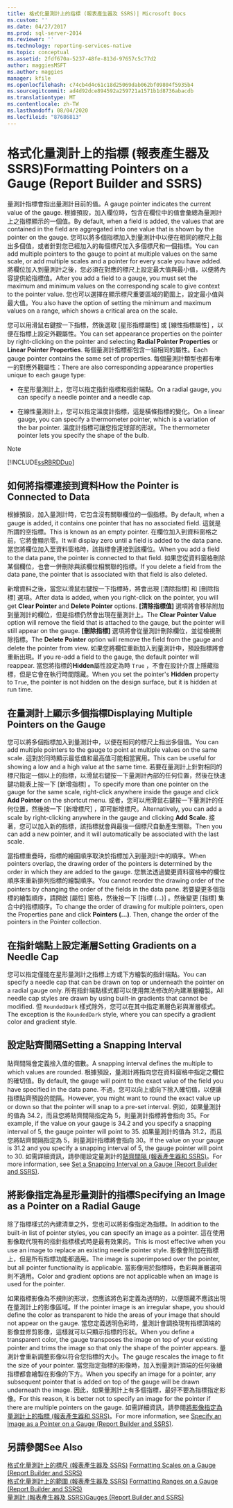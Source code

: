 ```yaml
---
title: 格式化量測計上的指標 (報表產生器及 SSRS)| Microsoft Docs
ms.custom: ''
ms.date: 04/27/2017
ms.prod: sql-server-2014
ms.reviewer: ''
ms.technology: reporting-services-native
ms.topic: conceptual
ms.assetid: 2fdf670a-5237-48fe-813d-97657c5c77d2
author: maggiesMSFT
ms.author: maggies
manager: kfile
ms.openlocfilehash: c74cb4d4c61c18d25069dab062bf09804f5935b4
ms.sourcegitcommit: ad4d92dce894592a259721a1571b1d8736abacdb
ms.translationtype: MT
ms.contentlocale: zh-TW
ms.lasthandoff: 08/04/2020
ms.locfileid: "87686813"
---
```

# <a name="formatting-pointers-on-a-gauge-report-builder-and-ssrs"></a><span data-ttu-id="902e4-102">格式化量測計上的指標 (報表產生器及 SSRS)</span><span class="sxs-lookup"><span data-stu-id="902e4-102">Formatting Pointers on a Gauge (Report Builder and SSRS)</span></span>
  <span data-ttu-id="902e4-103">量測計指標會指出量測計目前的值。</span><span class="sxs-lookup"><span data-stu-id="902e4-103">A gauge pointer indicates the current value of the gauge.</span></span> <span data-ttu-id="902e4-104">根據預設，加入欄位時，包含在欄位中的值會彙總為量測計上之指標顯示的一個值。</span><span class="sxs-lookup"><span data-stu-id="902e4-104">By default, when a field is added, the values that are contained in the field are aggregated into one value that is shown by the pointer on the gauge.</span></span> <span data-ttu-id="902e4-105">您可以將多個指標加入到量測計中以便在相同的標尺上指出多個值，或者針對您已經加入的每個標尺加入多個標尺和一個指標。</span><span class="sxs-lookup"><span data-stu-id="902e4-105">You can add multiple pointers to the gauge to point at multiple values on the same scale, or add multiple scales and a pointer for every scale you have added.</span></span> <span data-ttu-id="902e4-106">將欄位加入到量測計之後，您必須在對應的標尺上設定最大值與最小值，以便將內容提供給指標值。</span><span class="sxs-lookup"><span data-stu-id="902e4-106">After you add a field to a gauge, you must set the maximum and minimum values on the corresponding scale to give context to the pointer value.</span></span> <span data-ttu-id="902e4-107">您也可以選擇在顯示標尺重要區域的範圍上，設定最小值與最大值。</span><span class="sxs-lookup"><span data-stu-id="902e4-107">You also have the option of setting the minimum and maximum values on a range, which shows a critical area on the scale.</span></span>  
  
 <span data-ttu-id="902e4-108">您可以用滑鼠右鍵按一下指標，然後選取 [星形指標屬性]  或 [線性指標屬性]  ，以便在指標上設定外觀屬性。</span><span class="sxs-lookup"><span data-stu-id="902e4-108">You can set appearance properties on the pointer by right-clicking on the pointer and selecting **Radial Pointer Properties** or **Linear Pointer Properties**.</span></span> <span data-ttu-id="902e4-109">每個量測計指標都包含一組相同的屬性。</span><span class="sxs-lookup"><span data-stu-id="902e4-109">Each gauge pointer contains the same set of properties.</span></span> <span data-ttu-id="902e4-110">每個量測計類型也都有唯一的對應外觀屬性：</span><span class="sxs-lookup"><span data-stu-id="902e4-110">There are also corresponding appearance properties unique to each gauge type:</span></span>  
  
-   <span data-ttu-id="902e4-111">在星形量測計上，您可以指定指針指標和指針端點。</span><span class="sxs-lookup"><span data-stu-id="902e4-111">On a radial gauge, you can specify a needle pointer and a needle cap.</span></span>  
  
-   <span data-ttu-id="902e4-112">在線性量測計上，您可以指定溫度計指標，這是橫條指標的變化。</span><span class="sxs-lookup"><span data-stu-id="902e4-112">On a linear gauge, you can specify a thermometer pointer, which is a variation of the bar pointer.</span></span> <span data-ttu-id="902e4-113">溫度計指標可讓您指定球部的形狀。</span><span class="sxs-lookup"><span data-stu-id="902e4-113">The thermometer pointer lets you specify the shape of the bulb.</span></span>  
  
> [!NOTE]  
>  [!INCLUDE[ssRBRDDup](../../includes/ssrbrddup-md.md)]  
  
##  <a name="how-the-pointer-is-connected-to-data"></a><a name="HowPointer"></a> <span data-ttu-id="902e4-114">如何將指標連接到資料</span><span class="sxs-lookup"><span data-stu-id="902e4-114">How the Pointer is Connected to Data</span></span>  
 <span data-ttu-id="902e4-115">根據預設，加入量測計時，它包含沒有關聯欄位的一個指標。</span><span class="sxs-lookup"><span data-stu-id="902e4-115">By default, when a gauge is added, it contains one pointer that has no associated field.</span></span> <span data-ttu-id="902e4-116">這就是所謂的空指標。</span><span class="sxs-lookup"><span data-stu-id="902e4-116">This is known as an empty pointer.</span></span> <span data-ttu-id="902e4-117">在欄位加入到資料窗格之前，它將會顯示零。</span><span class="sxs-lookup"><span data-stu-id="902e4-117">It will display zero until a field is added to the data pane.</span></span> <span data-ttu-id="902e4-118">當您將欄位加入至資料窗格時，該指標會連接到該欄位。</span><span class="sxs-lookup"><span data-stu-id="902e4-118">When you add a field to the data pane, the pointer is connected to that field.</span></span> <span data-ttu-id="902e4-119">如果您從資料窗格刪除某個欄位，也會一併刪除與該欄位相關聯的指標。</span><span class="sxs-lookup"><span data-stu-id="902e4-119">If you delete a field from the data pane, the pointer that is associated with that field is also deleted.</span></span>  
  
 <span data-ttu-id="902e4-120">新增資料之後，當您以滑鼠右鍵按一下指標時，將會出現 [清除指標]  和 [刪除指標]  選項。</span><span class="sxs-lookup"><span data-stu-id="902e4-120">After data is added, when you right-click on the pointer, you will get **Clear Pointer** and **Delete Pointer** options.</span></span> <span data-ttu-id="902e4-121">**[清除指標值]** 選項將會移除附加到量測計的欄位，但是指標仍然會出現在量測計上。</span><span class="sxs-lookup"><span data-stu-id="902e4-121">The **Clear Pointer Value** option will remove the field that is attached to the gauge, but the pointer will still appear on the gauge.</span></span> <span data-ttu-id="902e4-122">**[刪除指標]** 選項將會從量測計刪除欄位，並從檢視刪除指標。</span><span class="sxs-lookup"><span data-stu-id="902e4-122">The **Delete Pointer** option will remove the field from the gauge and delete the pointer from view.</span></span> <span data-ttu-id="902e4-123">如果您將欄位重新加入到量測計中，預設指標將會重新出現。</span><span class="sxs-lookup"><span data-stu-id="902e4-123">If you re-add a field to the gauge, the default pointer will reappear.</span></span> <span data-ttu-id="902e4-124">當您將指標的**Hidden**屬性設定為時 `True` ，不會在設計介面上隱藏指標，但是它會在執行時間隱藏。</span><span class="sxs-lookup"><span data-stu-id="902e4-124">When you set the pointer's **Hidden** property to `True`, the pointer is not hidden on the design surface, but it is hidden at run time.</span></span>  
  
  
##  <a name="displaying-multiple-pointers-on-the-gauge"></a><a name="DisplayingMultiple"></a> <span data-ttu-id="902e4-125">在量測計上顯示多個指標</span><span class="sxs-lookup"><span data-stu-id="902e4-125">Displaying Multiple Pointers on the Gauge</span></span>  
 <span data-ttu-id="902e4-126">您可以將多個指標加入到量測計中，以便在相同的標尺上指出多個值。</span><span class="sxs-lookup"><span data-stu-id="902e4-126">You can add multiple pointers to the gauge to point at multiple values on the same scale.</span></span> <span data-ttu-id="902e4-127">這對於同時顯示最低值和最高值可能相當實用。</span><span class="sxs-lookup"><span data-stu-id="902e4-127">This can be useful for showing a low and a high value at the same time.</span></span> <span data-ttu-id="902e4-128">若要在量測計上針對相同的標尺指定一個以上的指標，以滑鼠右鍵按一下量測計內部的任何位置，然後在快速鍵功能表上按一下 [新增指標]  。</span><span class="sxs-lookup"><span data-stu-id="902e4-128">To specify more than one pointer on the gauge for the same scale, right-click anywhere inside the gauge and click **Add Pointer** on the shortcut menu.</span></span> <span data-ttu-id="902e4-129">或者，您可以用滑鼠右鍵按一下量測計的任何位置，然後按一下 [新增標尺]  ，即可新增標尺。</span><span class="sxs-lookup"><span data-stu-id="902e4-129">Alternatively, you can add a scale by right-clicking anywhere in the gauge and clicking **Add Scale**.</span></span> <span data-ttu-id="902e4-130">接著，您可以加入新的指標，該指標就會與最後一個標尺自動產生關聯。</span><span class="sxs-lookup"><span data-stu-id="902e4-130">Then you can add a new pointer, and it will automatically be associated with the last scale.</span></span>  
  
 <span data-ttu-id="902e4-131">當指標重疊時，指標的繪圖順序取決於指標加入到量測計中的順序。</span><span class="sxs-lookup"><span data-stu-id="902e4-131">When pointers overlap, the drawing order of the pointers is determined by the order in which they are added to the gauge.</span></span> <span data-ttu-id="902e4-132">您無法透過變更資料窗格中的欄位順序來重新排列指標的繪製順序。</span><span class="sxs-lookup"><span data-stu-id="902e4-132">You cannot reorder the drawing order of the pointers by changing the order of the fields in the data pane.</span></span> <span data-ttu-id="902e4-133">若要變更多個指標的繪製順序，請開啟 [屬性] 窗格，然後按一下 [指標 (...)]  。然後變更 [指標] 集合中的指標順序。</span><span class="sxs-lookup"><span data-stu-id="902e4-133">To change the order of drawing for multiple pointers, open the Properties pane and click **Pointers (...)**. Then, change the order of the pointers in the Pointer collection.</span></span>  
  
  
##  <a name="setting-gradients-on-a-needle-cap"></a><a name="SettingGradients"></a> <span data-ttu-id="902e4-134">在指針端點上設定漸層</span><span class="sxs-lookup"><span data-stu-id="902e4-134">Setting Gradients on a Needle Cap</span></span>  
 <span data-ttu-id="902e4-135">您可以指定僅能在星形量測計之指標上方或下方繪製的指針端點。</span><span class="sxs-lookup"><span data-stu-id="902e4-135">You can specify a needle cap that can be drawn on top or underneath the pointer on a radial gauge only.</span></span> <span data-ttu-id="902e4-136">所有指針端點樣式都可以使用無法修改的內建漸層繪製。</span><span class="sxs-lookup"><span data-stu-id="902e4-136">All needle cap styles are drawn by using built-in gradients that cannot be modified.</span></span> <span data-ttu-id="902e4-137">但 `RoundedDark` 樣式除外，您可以在其中指定漸層色彩與漸層樣式。</span><span class="sxs-lookup"><span data-stu-id="902e4-137">The exception is the `RoundedDark` style, where you can specify a gradient color and gradient style.</span></span>  
  
  
##  <a name="setting-a-snapping-interval"></a><a name="SettingSnappingInterval"></a> <span data-ttu-id="902e4-138">設定貼齊間隔</span><span class="sxs-lookup"><span data-stu-id="902e4-138">Setting a Snapping Interval</span></span>  
 <span data-ttu-id="902e4-139">貼齊間隔會定義捨入值的倍數。</span><span class="sxs-lookup"><span data-stu-id="902e4-139">A snapping interval defines the multiple to which values are rounded.</span></span> <span data-ttu-id="902e4-140">根據預設，量測計將指向您在資料窗格中指定之欄位的確切值。</span><span class="sxs-lookup"><span data-stu-id="902e4-140">By default, the gauge will point to the exact value of the field you have specified in the data pane.</span></span> <span data-ttu-id="902e4-141">不過，您可以向上或向下捨入確切值，以便讓指標貼齊預設的間隔。</span><span class="sxs-lookup"><span data-stu-id="902e4-141">However, you might want to round the exact value up or down so that the pointer will snap to a pre-set interval.</span></span> <span data-ttu-id="902e4-142">例如，如果量測計的值為 34.2，而且您將貼齊間隔指定為 5，則量測計指標將會指向 35。</span><span class="sxs-lookup"><span data-stu-id="902e4-142">For example, if the value on your gauge is 34.2 and you specify a snapping interval of 5, the gauge pointer will point to 35.</span></span> <span data-ttu-id="902e4-143">如果量測計的值為 31.2，而且您將貼齊間隔指定為 5，則量測計指標將會指向 30。</span><span class="sxs-lookup"><span data-stu-id="902e4-143">If the value on your gauge is 31.2 and you specify a snapping interval of 5, the gauge pointer will point to 30.</span></span> <span data-ttu-id="902e4-144">如需詳細資訊，請參閱設定量測計的[貼齊間隔 &#40;報表產生器和 SSRS&#41;](../set-a-snapping-interval-on-a-gauge-report-builder-and-ssrs.md)。</span><span class="sxs-lookup"><span data-stu-id="902e4-144">For more information, see [Set a Snapping Interval on a Gauge &#40;Report Builder and SSRS&#41;](../set-a-snapping-interval-on-a-gauge-report-builder-and-ssrs.md).</span></span>  
  
  
##  <a name="specifying-an-image-as-a-pointer-on-a-radial-gauge"></a><a name="SpecifyingImage"></a> <span data-ttu-id="902e4-145">將影像指定為星形量測計的指標</span><span class="sxs-lookup"><span data-stu-id="902e4-145">Specifying an Image as a Pointer on a Radial Gauge</span></span>  
 <span data-ttu-id="902e4-146">除了指標樣式的內建清單之外，您也可以將影像指定為指標。</span><span class="sxs-lookup"><span data-stu-id="902e4-146">In addition to the built-in list of pointer styles, you can specify an image as a pointer.</span></span> <span data-ttu-id="902e4-147">這在使用影像取代現有的指針指標樣式時是最有效果的。</span><span class="sxs-lookup"><span data-stu-id="902e4-147">This is most effective when you use an image to replace an existing needle pointer style.</span></span> <span data-ttu-id="902e4-148">影像會附加在指標上，但是所有指標功能都適用。</span><span class="sxs-lookup"><span data-stu-id="902e4-148">The image is superimposed over the pointer, but all pointer functionality is applicable.</span></span> <span data-ttu-id="902e4-149">當影像用於指標時，色彩與漸層選項則不適用。</span><span class="sxs-lookup"><span data-stu-id="902e4-149">Color and gradient options are not applicable when an image is used for the pointer.</span></span>  
  
 <span data-ttu-id="902e4-150">如果指標影像為不規則的形狀，您應該將色彩定義為透明的，以便隱藏不應該出現在量測計上的影像區域。</span><span class="sxs-lookup"><span data-stu-id="902e4-150">If the pointer image is an irregular shape, you should define the color as transparent to hide the areas of your image that should not appear on the gauge.</span></span> <span data-ttu-id="902e4-151">當您定義透明色彩時，量測計會調換現有指標頂端的影像並修剪影像，這樣就可以只顯示指標的形狀。</span><span class="sxs-lookup"><span data-stu-id="902e4-151">When you define a transparent color, the gauge transposes the image on top of your existing pointer and trims the image so that only the shape of the pointer appears.</span></span> <span data-ttu-id="902e4-152">量測計會重新調整影像以符合您指標的大小。</span><span class="sxs-lookup"><span data-stu-id="902e4-152">The gauge rescales the image to fit the size of your pointer.</span></span> <span data-ttu-id="902e4-153">當您指定指標的影像時，加入到量測計頂端的任何後續指標都會繪製在影像的下方。</span><span class="sxs-lookup"><span data-stu-id="902e4-153">When you specify an image for a pointer, any subsequent pointer that is added on top of the gauge will be drawn underneath the image.</span></span> <span data-ttu-id="902e4-154">因此，如果量測計上有多個指標，最好不要為指標指定影像。</span><span class="sxs-lookup"><span data-stu-id="902e4-154">For this reason, it is better not to specify an image for the pointer if there are multiple pointers on the gauge.</span></span> <span data-ttu-id="902e4-155">如需詳細資訊，請參閱[將影像指定為量測計上的指標 &#40;報表產生器和 SSRS&#41;](../specify-an-image-as-a-pointer-on-a-gauge-report-builder-and-ssrs.md)。</span><span class="sxs-lookup"><span data-stu-id="902e4-155">For more information, see [Specify an Image as a Pointer on a Gauge &#40;Report Builder and SSRS&#41;](../specify-an-image-as-a-pointer-on-a-gauge-report-builder-and-ssrs.md).</span></span>  
  
  
## <a name="see-also"></a><span data-ttu-id="902e4-156">另請參閱</span><span class="sxs-lookup"><span data-stu-id="902e4-156">See Also</span></span>  
 <span data-ttu-id="902e4-157">[格式化量測計上的標尺 &#40;報表產生器及 SSRS&#41;](formatting-scales-on-a-gauge-report-builder-and-ssrs.md) </span><span class="sxs-lookup"><span data-stu-id="902e4-157">[Formatting Scales on a Gauge &#40;Report Builder and SSRS&#41;](formatting-scales-on-a-gauge-report-builder-and-ssrs.md) </span></span>  
 <span data-ttu-id="902e4-158">[格式化量測計上的範圍 &#40;報表產生器及 SSRS&#41;](formatting-ranges-on-a-gauge-report-builder-and-ssrs.md) </span><span class="sxs-lookup"><span data-stu-id="902e4-158">[Formatting Ranges on a Gauge &#40;Report Builder and SSRS&#41;](formatting-ranges-on-a-gauge-report-builder-and-ssrs.md) </span></span>  
 [<span data-ttu-id="902e4-159">量測計 &#40;報表產生器及 SSRS&#41;</span><span class="sxs-lookup"><span data-stu-id="902e4-159">Gauges &#40;Report Builder and SSRS&#41;</span></span>](gauges-report-builder-and-ssrs.md)  
  
  
